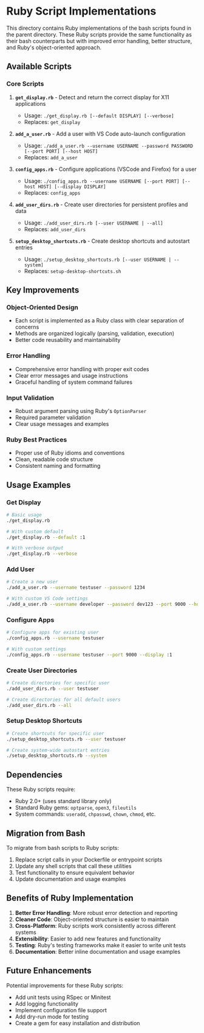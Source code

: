 # Ruby Script Implementations

This directory contains Ruby implementations of the bash scripts found in the parent directory. These Ruby scripts provide the same functionality as their bash counterparts but with improved error handling, better structure, and Ruby's object-oriented approach.

## Available Scripts

### Core Scripts

1. **`get_display.rb`** - Detect and return the correct display for X11 applications
   - Usage: `./get_display.rb [--default DISPLAY] [--verbose]`
   - Replaces: `get_display`

2. **`add_a_user.rb`** - Add a user with VS Code auto-launch configuration
   - Usage: `./add_a_user.rb --username USERNAME --password PASSWORD [--port PORT] [--host HOST]`
   - Replaces: `add_a_user`

3. **`config_apps.rb`** - Configure applications (VSCode and Firefox) for a user
   - Usage: `./config_apps.rb --username USERNAME [--port PORT] [--host HOST] [--display DISPLAY]`
   - Replaces: `config_apps`

4. **`add_user_dirs.rb`** - Create user directories for persistent profiles and data
   - Usage: `./add_user_dirs.rb [--user USERNAME | --all]`
   - Replaces: `add_user_dirs`

5. **`setup_desktop_shortcuts.rb`** - Create desktop shortcuts and autostart entries
   - Usage: `./setup_desktop_shortcuts.rb [--user USERNAME | --system]`
   - Replaces: `setup-desktop-shortcuts.sh`

## Key Improvements

### Object-Oriented Design
- Each script is implemented as a Ruby class with clear separation of concerns
- Methods are organized logically (parsing, validation, execution)
- Better code reusability and maintainability

### Error Handling
- Comprehensive error handling with proper exit codes
- Clear error messages and usage instructions
- Graceful handling of system command failures

### Input Validation
- Robust argument parsing using Ruby's `OptionParser`
- Required parameter validation
- Clear usage messages and examples

### Ruby Best Practices
- Proper use of Ruby idioms and conventions
- Clean, readable code structure
- Consistent naming and formatting

## Usage Examples

### Get Display
```bash
# Basic usage
./get_display.rb

# With custom default
./get_display.rb --default :1

# With verbose output
./get_display.rb --verbose
```

### Add User
```bash
# Create a new user
./add_a_user.rb --username testuser --password 1234

# With custom VS Code settings
./add_a_user.rb --username developer --password dev123 --port 9000 --host 127.0.0.1
```

### Configure Apps
```bash
# Configure apps for existing user
./config_apps.rb --username testuser

# With custom settings
./config_apps.rb --username testuser --port 9000 --display :1
```

### Create User Directories
```bash
# Create directories for specific user
./add_user_dirs.rb --user testuser

# Create directories for all default users
./add_user_dirs.rb --all
```

### Setup Desktop Shortcuts
```bash
# Create shortcuts for specific user
./setup_desktop_shortcuts.rb --user testuser

# Create system-wide autostart entries
./setup_desktop_shortcuts.rb --system
```

## Dependencies

These Ruby scripts require:
- Ruby 2.0+ (uses standard library only)
- Standard Ruby gems: `optparse`, `open3`, `fileutils`
- System commands: `useradd`, `chpasswd`, `chown`, `chmod`, etc.

## Migration from Bash

To migrate from bash scripts to Ruby scripts:

1. Replace script calls in your Dockerfile or entrypoint scripts
2. Update any shell scripts that call these utilities
3. Test functionality to ensure equivalent behavior
4. Update documentation and usage examples

## Benefits of Ruby Implementation

1. **Better Error Handling**: More robust error detection and reporting
2. **Cleaner Code**: Object-oriented structure is easier to maintain
3. **Cross-Platform**: Ruby scripts work consistently across different systems
4. **Extensibility**: Easier to add new features and functionality
5. **Testing**: Ruby's testing frameworks make it easier to write unit tests
6. **Documentation**: Better inline documentation and usage examples

## Future Enhancements

Potential improvements for these Ruby scripts:
- Add unit tests using RSpec or Minitest
- Add logging functionality
- Implement configuration file support
- Add dry-run mode for testing
- Create a gem for easy installation and distribution
